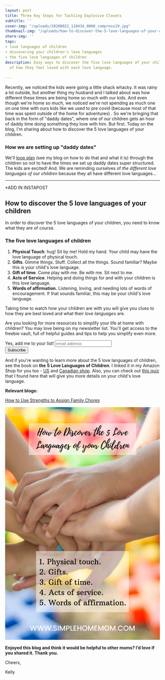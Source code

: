 ```yaml
---
layout: post
title: Three Key Steps for Tackling Explosive Closets
subtitle: ''
cover-img: "/uploads/20200822_110434_0000_compress19.jpg"
thumbnail-img: "/uploads/how-to-discover-the-5-love-languages-of-your-children-shm.png"
share-img: ''
tags:
- love languages of children
- discovering your children's love languages
- the five love languages of children
description: Easy ways to discover the five love languages of your children and ideas
  of how they feel loved with each love language.

---
```

Recently, we noticed the kids were going a little shack whacky. It was rainy a lot outside, but another thing my husband and I talked about was how different these times are being home so much with our kids. And even though we're home so much, we noticed we're not spending as much one on one time with ours kids like we used to pre covid (because most of that time was spent outside of the home for adventures) . So we're bringing that back in the form of "daddy dates", where one of our children gets an hour of daddy time doing something they love with him. But first. Today on the blog, I'm sharing about how to discover the 5 love languages of your children.

### How we are setting up "daddy dates"

We'll [loop plan]() (see my blog on how to do that and what it is) through the children so not to have the times we set up daddy dates super structured. The kids are excited! And. We are reminding ourselves of _the different love languages of our children_ because they all have different love languages...

***

\*ADD IN INSTAPOST

## How to discover the 5 love languages of your children

In order to discover the 5 love languages of your children, you need to know what they are of course.

### The five love languages of children

1. **Physical Touch**: hug! Sit by me! Hold my hand. Your child may have the love language of physical touch.
2. **Gifts**. Gimme things. Stuff. Collect all the things. Sound familiar? Maybe this is your child's love language.
3. **Gift of time**. Come play with me. Be with me. Sit next to me.
4. **Acts of Service**. Helping and doing things for and with your children is this love language.
5. **Words of affirmation.** Listening, loving, and needing lots of words of encouragement. If that sounds familiar, this may be your child's love language.

Taking time to watch how your children are with you will give you clues to how they are best loved and what their _love languages_ are.

Are you looking for more resources to simplify your life at home with children? You may love being on my newsletter list. You'll get access to the freebie vault, full of helpful guides and tips to help you simplify even more.

<!-- Begin Mailchimp Signup Form -->
<link href="//cdn-images.mailchimp.com/embedcode/slim-10_7.css" rel="stylesheet" type="text/css">
<style type="text/css">
\#mc_embed_signup{background:#fff; clear:left; font:14px Helvetica,Arial,sans-serif; }
/* Add your own Mailchimp form style overrides in your site stylesheet or in this style block.
We recommend moving this block and the preceding CSS link to the HEAD of your HTML file. */
</style>
<div id="mc_embed_signup">
<form action="https://eepurl.us4.list-manage.com/subscribe/post?u=581b5bf0ab44ab0870d2a00c0&id=3026fc64c7" method="post" id="mc-embedded-subscribe-form" name="mc-embedded-subscribe-form" class="validate" target="_blank" novalidate>
<div id="mc_embed_signup_scroll">
<label for="mce-EMAIL">Yes, add me to your list!</label>
<input type="email" value="" name="EMAIL" class="email" id="mce-EMAIL" placeholder="email address" required>
<!-- real people should not fill this in and expect good things - do not remove this or risk form bot signups-->
<div style="position: absolute; left: -5000px;" aria-hidden="true"><input type="text" name="b_581b5bf0ab44ab0870d2a00c0_3026fc64c7" tabindex="-1" value=""></div>
<div class="clear"><input type="submit" value="Subscribe" name="subscribe" id="mc-embedded-subscribe" class="button"></div>
</div>
</form>
</div>

<!--End mc_embed_signup-->

And if you're wanting to learn more about the 5 love languages of children, see the book on **the** **5 Love Languages of Children**. I linked it in my Amazon Shop for you too - [US](www.amazon.com/shop/eastcoastkelly) and [Canadian shop](www.amazon.ca/shop/eastcoastkelly). Also, you can check out [this quiz](https://www.5lovelanguages.com/quizzes/child-quiz/) that I found here that will give you more details on your child's love language.

**Relevant blogs:**

[How to Use Strengths to Assign Family Chores](https://www.simplehomemom.com/2020-11-19-how-to-use-strengths-to-assign-family-chores/)

![The 5 love languages. Hand holding image.](/uploads/how-to-discover-the-5-love-languages-of-your-children-shm.png "How to discover the 5 love languages of your children SHM")

**Enjoyed this blog and think it would be helpful to other moms? I’d love if you shared it. Thank you.**

Cheers,

Kelly